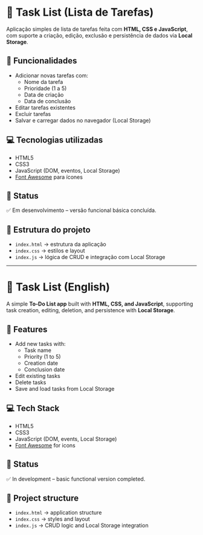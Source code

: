 # 📝 Task List (Lista de Tarefas)

Aplicação simples de lista de tarefas feita com **HTML, CSS e JavaScript**, com suporte a criação, edição, exclusão e persistência de dados via **Local Storage**.

## 🚀 Funcionalidades
- Adicionar novas tarefas com:
  - Nome da tarefa
  - Prioridade (1 a 5)
  - Data de criação
  - Data de conclusão
- Editar tarefas existentes
- Excluir tarefas
- Salvar e carregar dados no navegador (Local Storage)

## 💻 Tecnologias utilizadas
- HTML5
- CSS3
- JavaScript (DOM, eventos, Local Storage)
- [Font Awesome](https://fontawesome.com/) para ícones

## 📌 Status
✅ Em desenvolvimento – versão funcional básica concluída.

## 📂 Estrutura do projeto
- `index.html` → estrutura da aplicação  
- `index.css` → estilos e layout  
- `index.js` → lógica de CRUD e integração com Local Storage  

---

# 📝 Task List (English)

A simple **To-Do List app** built with **HTML, CSS, and JavaScript**, supporting task creation, editing, deletion, and persistence with **Local Storage**.

## 🚀 Features
- Add new tasks with:
  - Task name
  - Priority (1 to 5)
  - Creation date
  - Conclusion date
- Edit existing tasks
- Delete tasks
- Save and load tasks from Local Storage

## 💻 Tech Stack
- HTML5  
- CSS3  
- JavaScript (DOM, events, Local Storage)  
- [Font Awesome](https://fontawesome.com/) for icons  

## 📌 Status
✅ In development – basic functional version completed.


## 📂 Project structure
- `index.html` → application structure  
- `index.css` → styles and layout  
- `index.js` → CRUD logic and Local Storage integration  
